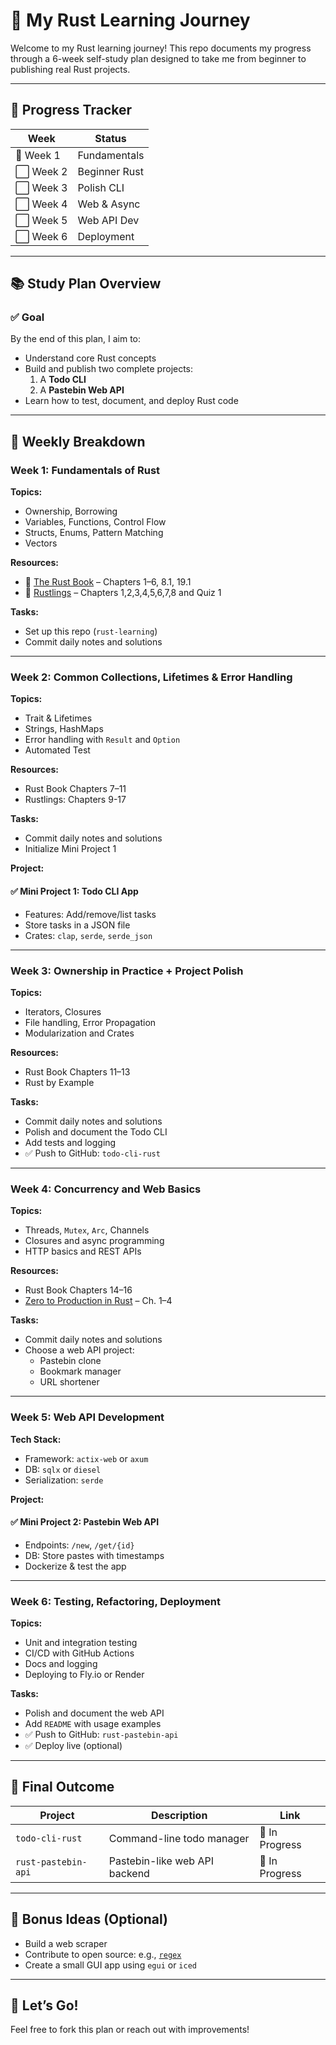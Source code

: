 # 🦀 My Rust Learning Journey

Welcome to my Rust learning journey! This repo documents my progress through a 6-week self-study plan designed to take me from beginner to publishing real Rust projects.

---

## 📍 Progress Tracker

| Week         | Status         |
|--------------|----------------|
| 🔵 Week 1     | Fundamentals   |
| ⬜ Week 2     | Beginner Rust |
| ⬜ Week 3     | Polish CLI     |
| ⬜ Week 4     | Web & Async    |
| ⬜ Week 5     | Web API Dev    |
| ⬜ Week 6     | Deployment     |

---

## 📚 Study Plan Overview

### ✅ Goal
By the end of this plan, I aim to:
- Understand core Rust concepts
- Build and publish two complete projects:
  1. A **Todo CLI**
  2. A **Pastebin Web API**
- Learn how to test, document, and deploy Rust code

---

## 📆 Weekly Breakdown

### Week 1: Fundamentals of Rust

**Topics:**
- Ownership, Borrowing
- Variables, Functions, Control Flow
- Structs, Enums, Pattern Matching
- Vectors

**Resources:**
- 📘 [The Rust Book](https://doc.rust-lang.org/book/) – Chapters 1–6, 8.1, 19.1
- 🧪 [Rustlings](https://github.com/rust-lang/rustlings) – Chapters 1,2,3,4,5,6,7,8 and Quiz 1

**Tasks:**
- Set up this repo (`rust-learning`)
- Commit daily notes and solutions

---

### Week 2: Common Collections, Lifetimes & Error Handling

**Topics:**
- Trait & Lifetimes
- Strings, HashMaps
- Error handling with `Result` and `Option`
- Automated Test

**Resources:**
- Rust Book Chapters 7–11
- Rustlings: Chapters 9-17

**Tasks:**
- Commit daily notes and solutions
- Initialize Mini Project 1

**Project:**
#### ✅ Mini Project 1: Todo CLI App
- Features: Add/remove/list tasks
- Store tasks in a JSON file
- Crates: `clap`, `serde`, `serde_json`

---

### Week 3: Ownership in Practice + Project Polish

**Topics:**
- Iterators, Closures
- File handling, Error Propagation
- Modularization and Crates

**Resources:**
- Rust Book Chapters 11–13
- Rust by Example

**Tasks:**
- Commit daily notes and solutions
- Polish and document the Todo CLI
- Add tests and logging
- ✅ Push to GitHub: `todo-cli-rust`

---

### Week 4: Concurrency and Web Basics

**Topics:**
- Threads, `Mutex`, `Arc`, Channels
- Closures and async programming
- HTTP basics and REST APIs

**Resources:**
- Rust Book Chapters 14–16
- [Zero to Production in Rust](https://www.zero2prod.com/) – Ch. 1–4

**Tasks:**
- Commit daily notes and solutions
- Choose a web API project:
  - Pastebin clone
  - Bookmark manager
  - URL shortener

---

### Week 5: Web API Development

**Tech Stack:**
- Framework: `actix-web` or `axum`
- DB: `sqlx` or `diesel`
- Serialization: `serde`

**Project:**
#### ✅ Mini Project 2: Pastebin Web API
- Endpoints: `/new`, `/get/{id}`
- DB: Store pastes with timestamps
- Dockerize & test the app

---

### Week 6: Testing, Refactoring, Deployment

**Topics:**
- Unit and integration testing
- CI/CD with GitHub Actions
- Docs and logging
- Deploying to Fly.io or Render

**Tasks:**
- Polish and document the web API
- Add `README` with usage examples
- ✅ Push to GitHub: `rust-pastebin-api`
- ✅ Deploy live (optional)

---

## 🏁 Final Outcome

| Project               | Description                    | Link                |
|-----------------------|--------------------------------|---------------------|
| `todo-cli-rust`       | Command-line todo manager      | 🚧 In Progress      |
| `rust-pastebin-api`   | Pastebin-like web API backend  | 🚧 In Progress      |

---

## 🔖 Bonus Ideas (Optional)
- Build a web scraper
- Contribute to open source: e.g., [`regex`](https://github.com/rust-lang/regex)
- Create a small GUI app using `egui` or `iced`

---

## 🚀 Let’s Go!
Feel free to fork this plan or reach out with improvements!
